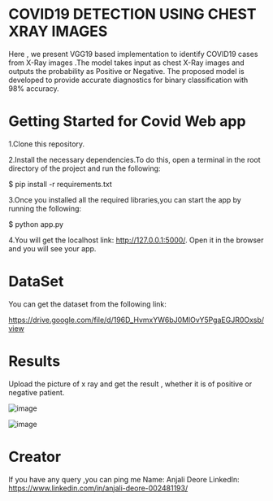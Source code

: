 # COVID19 DETECTION USING CHEST XRAY IMAGES 

Here , we present VGG19 based implementation to identify COVID19 cases from X-Ray images .The model takes input as chest X-Ray images and outputs the probability as Positive or Negative.
The proposed model is developed to provide accurate diagnostics for binary classification with 98% accuracy.


# Getting Started for Covid Web app


1.Clone this repository.

2.Install the necessary dependencies.To do this, open a terminal in the root directory of the project and run the following:

   $ pip install -r requirements.txt

3.Once you installed all the required libraries,you can start the app by running the following:

   $ python app.py

4.You will get the localhost link: 
http://127.0.0.1:5000/.
Open it in the browser and you will see your app.



# DataSet 

You can get the dataset from the following link:

https://drive.google.com/file/d/196D_HvmxYW6bJ0MlOvY5PgaEGJR0Oxsb/view




# Results
Upload the picture of x ray and get the result , whether it is of positive or negative patient.

![image](https://user-images.githubusercontent.com/55936581/117391859-79097d00-af0e-11eb-8a7f-dff3d7804f9e.png)


![image](https://user-images.githubusercontent.com/55936581/117391901-963e4b80-af0e-11eb-8a97-a29b95d70858.png)


# Creator 

If you have any query ,you can ping me 
Name: Anjali Deore
LinkedIn: https://www.linkedin.com/in/anjali-deore-002481193/








